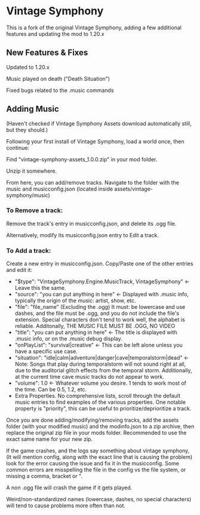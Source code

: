 # Vintage Symphony

This is a fork of the original Vintage Symphony, adding a few additional features and updating the mod to 1.20.x

## New Features & Fixes

Updated to 1.20.x

Music played on death ("Death Situation")

Fixed bugs related to the .music commands

## Adding Music
(Haven't checked if Vintage Symphony Assets download automatically still, but they should.)

Following your first install of Vintage Symphony, load a world once, then continue:

Find "vintage-symphony-assets_1.0.0.zip" in your mod folder.

Unzip it somewhere.

From here, you can add/remove tracks. Navigate to the folder with the music and musicconfig.json (located inside assets/vintage-symphony/music)

### To Remove a track:

Remove the track's entry in musicconfig.json, and delete its .ogg file.

Alternatively, modify its musicconfig.json entry to Edit a track.

### To Add a track:

Create a new entry in musicconfig.json. Copy/Paste one of the other entries and edit it:

- "$type": "VintageSymphony.Engine.MusicTrack, VintageSymphony" <- Leave this the same.
- "source": "you can put anything in here" <- Displayed with .music info, typically the origin of the music: artist, show, etc.
- "file": "file_name" (Excluding the .ogg) It must: be lowercase and use dashes, and the file must be .ogg, and you do not include the file's extension. Special characters don't tend to work well, the alphabet is reliable. Additonally, THE MUSIC FILE MUST BE .OGG, NO VIDEO
- "title": "you can put anything in here" <- The title is displayed with .music info, or on the .music debug display.
- "onPlayList": "survival|creative" <- This can be left alone unless you have a specific use case.
- "situation": "idle|calm|adventure|danger|cave|temporalstorm|dead" <- Note: Songs that play during temporalstorm will not sound right at all, due to the auditorial glitch effects from the temporal storm. Additionally, at the current time cave music tracks do not appear to work.
- "volume": 1.0 <- Whatever volume you desire. 1 tends to work most of the time. Can be 0.5, 1.2, etc.
- Extra Properties. No comprehensive lists, scroll through the default music entries to find examples of the various properties. One notable property is "priority", this can be useful to prioritize/deprioritize a track.

Once you are done adding/modifying/removing tracks, add the assets folder (with your modified music) and the modinfo.json to a zip archive, then replace the original zip file in your mods folder. Recommended to use the exact same name for your new zip.

If the game crashes, and the logs say something about vintage symphony, (It will mention config, along with the exact line that is causing the problem) look for the error causing the issue and fix it in the musicconfig. Some common errors are misspelling the file in the config vs the file system, or missing a comma, bracket or ".

A non .ogg file will crash the game if it gets played.

Weird/non-standardized names (lowercase, dashes, no special characters) will tend to cause problems more often than not.

